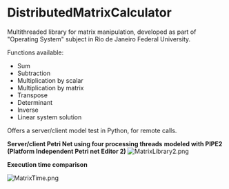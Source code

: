 # DistributedMatrixCalculator

Multithreaded library for matrix manipulation, developed as part of "Operating System" subject in Rio de Janeiro Federal University.

Functions available:
- Sum
- Subtraction
- Multiplication by scalar
- Multiplication by matrix
- Transpose
- Determinant
- Inverse
- Linear system solution

Offers a server/client model test in Python, for remote calls.

**Server/client Petri Net using four processing threads**
**modeled with PIPE2 (Platform Independent Petri net Editor 2)**
![MatrixLibrary2.png](https://github.com/jvdavim/DistributedMatrixCalculator/raw/master/MatrixLibrary2.png)

**Execution time comparison**

![MatrixTime.png](https://github.com/jvdavim/DistributedMatrixCalculator/blob/master/MatrixTime.png)
